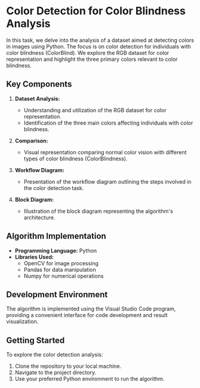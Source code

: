 # Color Detection for Color Blindness Analysis

In this task, we delve into the analysis of a dataset aimed at detecting colors in images using Python. 
The focus is on color detection for individuals with color blindness (ColorBlind).
 We explore the RGB dataset for color representation and highlight the three primary colors relevant to color blindness. 

## Key Components

1. **Dataset Analysis:**
   - Understanding and utilization of the RGB dataset for color representation.
   - Identification of the three main colors affecting individuals with color blindness.

2. **Comparison:**
   - Visual representation comparing normal color vision with different types of color blindness (ColorBlindness).

3. **Workflow Diagram:**
   - Presentation of the workflow diagram outlining the steps involved in the color detection task.

4. **Block Diagram:**
   - Illustration of the block diagram representing the algorithm's architecture.

## Algorithm Implementation

- **Programming Language:** Python
- **Libraries Used:**
  - OpenCV for image processing
  - Pandas for data manipulation
  - Numpy for numerical operations

## Development Environment

The algorithm is implemented using the Visual Studio Code program, providing a convenient interface for code development and result visualization.

## Getting Started

To explore the color detection analysis:

1. Clone the repository to your local machine.
2. Navigate to the project directory.
3. Use your preferred Python environment to run the algorithm.


